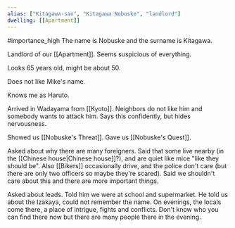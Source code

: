 ```yaml
---
alias: ["Kitagawa-san", "Kitagawa Nobuske", "landlord"]
dwelling: [[Apartment]]
---
```


#importance_high 
The name is Nobuske and the surname is Kitagawa.

Landlord of our [[Apartment]]. Seems suspicious of everything.

Looks 65 years old, might be about 50.

Does not like Mike's name.

Knows me as Haruto.

Arrived in Wadayama from [[Kyoto]]. Neighbors do not like him and somebody wants to attack him. Says this confidently, but hides nervousness.

Showed us [[Nobuske's Threat]].
Gave us [[Nobuske's Quest]].

Asked about why there are many foreigners. Said that some live nearby (in the [[Chinese house|Chinese house]]?), and are quiet like mice "like they should be". Also [[Bikers]] occasionally drive, and the police don't care (but there are only two officers so maybe they're scared). Said we shouldn't care about this and there are more important things.

Asked about leads. Told him we were at school and supermarket. He told us about the Izakaya, could not remember the name. On evenings, the locals come there, a place of intrigue, fights and conflicts. Don't know who you can find there now but there are many people there in the evening.